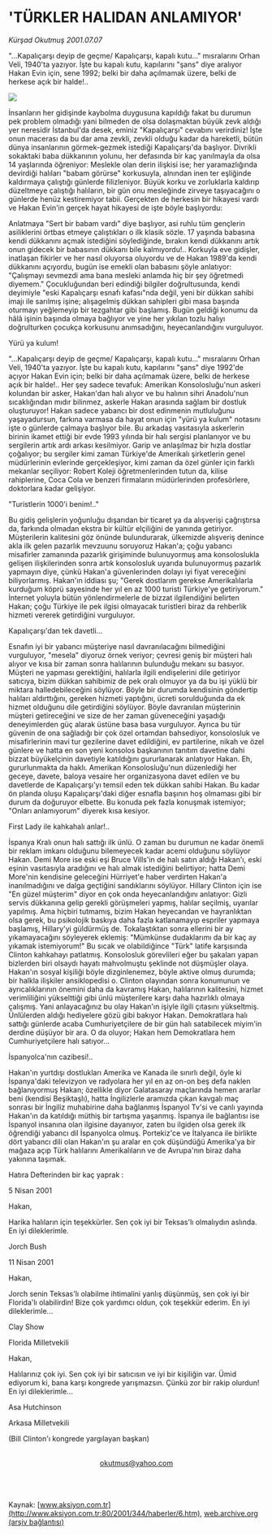 # 'TÜRKLER HALIDAN ANLAMIYOR'

*Kürşad Okutmuş 2001.07.07*

<div>
 <p class="spot">
  "...Kapalıçarşı deyip de geçme/ Kapalıçarşı, kapalı kutu..." mısralarını Orhan Veli, 1940'ta yazıyor. İşte bu kapalı kutu, kapılarını "şans" diye aralıyor Hakan Evin için, sene 1992; belki bir daha açılmamak üzere, belki de herkese açık bir halde!..
 </p>
 <p class="metin">
 </p>
 <img border="0" src="/web/20010910021310im_/http://www.aksiyon.com.tr/2001/344/resimler/hali.jpg"/>
 <p class="metin">
  İnsanların her gidişinde kaybolma duygusuna kapıldığı fakat bu durumun pek problem olmadığı yani bilmeden de olsa dolaşmaktan büyük zevk aldığı yer neresidir İstanbul'da desek, eminiz "Kapalıçarşı" cevabını verirdiniz! İşte onun macerası da bu dar ama zevkli, zevkli olduğu kadar da hareketli, bütün dünya insanlarının görmek-gezmek istediği Kapalıçarşı'da başlıyor. Divrikli sokaktaki baba dükkanının yolunu, her defasında bir kaç yanılmayla da olsa 14 yaşlarında öğreniyor: Meslekle olan derin ilişkisi ise; her yaramazlığında devirdiği halıları "babam görürse" korkusuyla, alnından inen ter eşliğinde kaldırmaya çalıştığı günlerde filizleniyor. Büyük korku ve zorluklarla kaldırıp düzeltmeye çalıştığı halıların, bir gün onu mesleğinde zirveye taşıyacağını o günlerde henüz kestiremiyor tabii. Gerçekten de herkesin bir hikayesi vardı ve Hakan Evin'in gerçek hayat hikayesi de işte böyle başlıyordu:
 </p>
 <p class="metin">
  Anlatmaya "Sert bir babam vardı" diye başlıyor, asi ruhlu tüm gençlerin asiliklerini örtbas etmeye çalıştıkları o ilk klasik sözle. 17 yaşında babasına kendi dükkanını açmak istediğini söylediğinde, bırakın kendi dükkanını artık onun gidecek bir babasının dükkanı bile kalmıyordu!.. Korkuyla eve gidişler, inatlaşan fikirler ve her nasıl oluyorsa oluyordu ve de Hakan 1989'da kendi dükkanını açıyordu, bugün ise emekli olan babasını şöyle anlatıyor: "Çalışmayı sevmezdi ama bana mesleki anlamda hiç bir şey öğretmedi diyemem." Çocukluğundan beri edindiği bilgiler doğrultusunda, kendi deyimiyle "eski Kapalıçarşı esnafı kafası"nda değil, yeni bir dükkan sahibi imajı ile sarılmış işine; alışagelmiş dükkan sahipleri gibi masa başında oturmayı yeğlemeyip bir tezgahtar gibi başlamış. Bugün geldiği konumu da hâlâ işinin başında olmaya bağlıyor ve yine her yıkılan tozlu halıyı doğrulturken çocukça korkusunu anımsadığını, heyecanlandığını vurguluyor.
 </p>
 <p class="metin">
  Yürü ya kulum!
 </p>
 <p class="metin">
  "...Kapalıçarşı deyip de geçme/ Kapalıçarşı, kapalı kutu..." mısralarını Orhan Veli, 1940'ta yazıyor. İşte bu kapalı kutu, kapılarını "şans" diye 1992'de açıyor Hakan Evin için; belki bir daha açılmamak üzere, belki de herkese açık bir halde!.. Her şey sadece tevafuk: Amerikan Konsolosluğu'nun askeri kolundan bir asker, Hakan'dan halı alıyor ve bu halının sihri Anadolu'nun sıcaklığından mıdır bilinmez, askerle Hakan arasında sağlam bir dostluk oluşturuyor! Hakan sadece yabancı bir dost edinmenin mutluluğunu yaşayadursun, farkına varmasa da hayat onun için "yürü ya kulum" notasını işte o günlerde çalmaya başlıyor bile. Bu arkadaş vasıtasıyla askerlerin birinin ikamet ettiği bir evde 1993 yılında bir halı sergisi planlanıyor ve bu sergilerin artık ardı arkası kesilmiyor. Garip ve anlaşılmaz bir hızla dostlar çoğalıyor; bu sergiler kimi zaman Türkiye'de Amerikalı şirketlerin genel müdürlerinin evlerinde gerçekleşiyor, kimi zaman da özel günler için farklı mekanlar seçiliyor: Robert Koleji öğretmenlerinden tutun da, kilise rahiplerine, Coca Cola ve benzeri firmaların müdürlerinden profesörlere, doktorlara kadar gelişiyor.
 </p>
 <p class="metin">
  "Turistlerin 1000'i benim!.."
 </p>
 <p class="metin">
  Bu gidiş gelişlerin yoğunluğu dışarıdan bir ticaret ya da alışverişi çağrıştırsa da, farkında olmadan ekstra bir kültür elçiliğini de yanında getiriyor. Müşterilerin kalitesini göz önünde bulundurarak, ülkemizde alışveriş denince akla ilk gelen pazarlık mevzuunu soruyoruz Hakan'a; çoğu yabancı misafirler zamanında pazarlık girişiminde bulunuyormuş ama konsoloslukla gelişen ilişkilerinden sonra artık konsolosluk uyarıda bulunuyormuş pazarlık yapmayın diye, çünkü Hakan'a güvenlerinden dolayı iyi fiyat vereceğini biliyorlarmış. Hakan'ın iddiası şu; "Gerek dostlarım gerekse Amerikalılarla kurduğum köprü sayesinde her yıl en az 1000 turisti Türkiye'ye getiriyorum." İnternet yoluyla bütün yönlendirmelerle de bizzat ilgilendiğini belirten Hakan; çoğu Türkiye ile pek ilgisi olmayacak turistleri biraz da rehberlik hizmeti vererek getirdiğini vurguluyor.
 </p>
 <p class="metin">
  Kapalıçarşı'dan tek davetli...
 </p>
 <p class="metin">
  Esnafın iyi bir yabancı müşteriye nasıl davranılacağını bilmediğini vurguluyor, "mesela" diyoruz örnek veriyor; çevresi geniş bir müşteri halı alıyor ve kısa bir zaman sonra halılarının bulunduğu mekanı su basıyor. Müşteri ne yapması gerektiğini, halılarla ilgili endişelerini dile getiriyor satıcıya, bizim dükkan sahibimiz de pek oralı olmuyor ya da bu işi yüklü bir miktara halledebileceğini söylüyor. Böyle bir durumda kendisinin göndertip halıları aldırttığını, gereken hizmeti yaptığını, ücreti sorulduğunda da ek hizmet olduğunu dile getirdiğini söylüyor. Böyle davranılan müşterinin müşteri getireceğini ve size de her zaman güveneceğini yaşadığı deneyimlerden güç alarak üstüne basa basa vurguluyor. Ayrıca bu tür güvenin de ona sağladığı bir çok özel ortamdan bahsediyor, konsolosluk ve misafirlerinin mavi tur gezilerine davet edildiğini, ev partilerine, nikah ve özel günlere ve hatta en son yeni konsolos başkanının tanıtım davetine dahi bizzat büyükelçinin davetiyle katıldığını gururlanarak anlatıyor Hakan. Eh, gururlunmakta da haklı. Amerikan Konsolosluğu'nun düzenlediği her geceye, davete, baloya vesaire her organizasyona davet edilen ve bu davetlerde de Kapalıçarşı'yı temsil eden tek dükkan sahibi Hakan. Bu kadar ön planda oluşu Kapalıçarşı'daki diğer esnafla başının hoş olmaması gibi bir durum da doğuruyor elbette. Bu konuda pek fazla konuşmak istemiyor; "Onları anlamıyorum" diyerek kısa kesiyor.
 </p>
 <p class="metin">
  First Lady ile kahkahalı anlar!..
 </p>
 <p class="metin">
  İspanya Kralı onun halı sattığı ilk ünlü. O zaman bu durumun ne kadar önemli bir reklam imkanı olduğunu bilemeyecek kadar acemi olduğunu söylüyor Hakan. Demi More ise eski eşi Bruce Vills'in de halı satın aldığı Hakan'ı, eski eşinin vasıtasıyla aradığını ve halı almak istediğini belirtiyor; hatta Demi More'nin kendisine geleceğini Hürriyet'e haber verdirten Hakan'a inanılmadığını ve dalga geçtiğini sandıklarını söylüyor. Hillary Clinton için ise "En güzel müşterim" diyor en çok onda heyecanlandığını anlatıyor: Gizli servis dükkanına gelip gerekli görüşmeleri yapmış, halılar seçilmiş, uyarılar yapılmış. Ama hiçbiri tutmamış, bizim Hakan heyecandan ve hayranlıktan olsa gerek, bu psikolojik baskıya daha fazla katlanamayıp espriler yapmaya başlamış, Hillary'yi güldürmüş de. Tokalaştıktan sonra ellerini bir ay yıkamayacağını söyleyerek eklemiş: "Mümkünse dudaklarımı da bir kaç ay yıkamak istemiyorum!" Bu sıcak ve olabildiğince "Türk" latife karşısında Clinton kahkahayı patlatmış. Konsolosluk görevlileri eğer bu şakaları yapan bizlerden biri olsaydı hayatı mahvolmuştu şeklinde not düşmüşler olaya. Hakan'ın sosyal kişiliği böyle dizginlenemez, böyle aktive olmuş durumda; bir halkla ilişkiler ansiklopedisi o. Clinton olayından sonra konumunun ve ayrıcalıklarının önemini daha da kavramış Hakan, halılarının kalitesini, hizmet verimliliğini yükselttiği gibi ünlü müşterilere karşı daha hazırlıklı olmaya çalışmış. Yani anlayacağınız bu olay Hakan'ın işiyle ilgili çıtasını yükseltmiş. Ünlülerden aldığı hediyelere gözü gibi bakıyor Hakan. Demokratlara halı sattığı günlerde acaba Cumhuriyetçilere de bir gün halı satabilecek miyim'in derdine düşüyor bir ara. O da oluyor; Hakan hem Demokratlara hem Cumhuriyetçilere halı satıyor...
 </p>
 <p class="metin">
  İspanyolca'nın cazibesi!..
 </p>
 <p class="metin">
  Hakan'ın yurtdışı dostlukları Amerika ve Kanada ile sınırlı değil, öyle ki İspanya'daki televizyon ve radyolara her yıl en az on-on beş defa naklen bağlanıyormuş Hakan; özellikle diyor Galatasaray maçlarında hemen ararlar beni (kendisi Beşiktaşlı), hatta İngilizlerle aramızda çıkan kavgalı maç sonrası bir İngiliz muhabirine daha bağlanmış İspanyol Tv'si ve canlı yayında Hakan'ın da katıldığı müthiş bir tartışma yaşanmış. İspanya ile bağlantısı ise İspanyol insanına olan ilgisine dayanıyor, zaten bu ilgiden olsa gerek ilk öğrendiği yabancı dil İspanyolca olmuş. Portekiz'ce ve İtalyanca ile birlikte dört yabancı dili olan Hakan'ın şu aralar en çok düşündüğü Amerika'ya bir mağaza açıp Türk halılarını Amerikalıların ve de Avrupa'nın biraz daha yakınına taşımak.
 </p>
 <p class="metin">
 </p>
 <p class="arabaslik">
  Hatıra Defterinden bir kaç yaprak :
 </p>
 <p class="metin">
  5 Nisan 2001
 </p>
 <p class="metin">
  Hakan,
 </p>
 <p class="metin">
  Harika halıların için teşekkürler. Sen çok iyi bir Teksas'lı olmalıydın aslında. En iyi dileklerimle.
 </p>
 <p class="metin">
  Jorch Bush
 </p>
 <p class="metin">
 </p>
 <p class="metin">
  11 Nisan 2001
 </p>
 <p class="metin">
  Hakan,
 </p>
 <p class="metin">
  Jorch senin Teksas'lı olabilme ihtimalini yanlış düşünmüş, sen çok iyi bir Florida'lı olabilirdin! Bize çok yardımcı oldun, çok teşekkür ederim. En iyi dileklerimle...
 </p>
 <p class="metin">
  Clay Show
 </p>
 <p class="metin">
  Florida Milletvekili
 </p>
 <p class="metin">
 </p>
 <p class="metin">
  Hakan,
 </p>
 <p class="metin">
  Halılarınız çok iyi. Sen çok iyi bir satıcısın ve iyi bir kişiliğin var. Ümid ediyorum ki, bana karşı kongrede yarışmazsın. Çünkü zor bir rakip olurdun! En iyi dileklerimle...
 </p>
 <p class="metin">
  Asa Hutchinson
 </p>
 <p class="metin">
  Arkasa Milletvekili
 </p>
 <p class="metin">
  (Bill Clinton'ı kongrede yargılayan başkan)
 </p>
 <br/>
 <center>
  <a class="anaorta" href="http://web.archive.org/web/20010910021310/mailto:okutmus@yahoo.com">
   okutmus@yahoo.com
  </a>
 </center>
 <br/>
 <br/>
 <br/>
</div>

Kaynak: [www.aksiyon.com.tr](http://www.aksiyon.com.tr:80/2001/344/haberler/6.htm), [web.archive.org (arşiv bağlantısı)](http://web.archive.org/web/20010910021310/http://www.aksiyon.com.tr:80/2001/344/haberler/6.htm)
